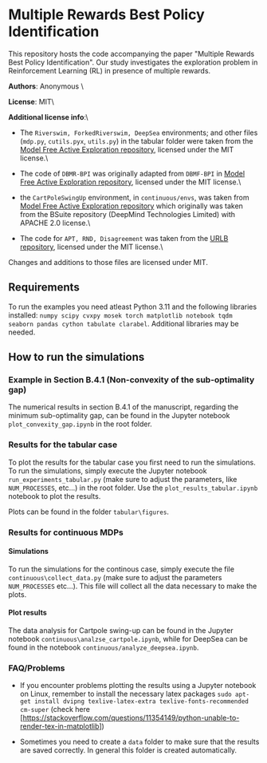 
# Multiple Rewards Best Policy Identification

  

This repository hosts the code accompanying the paper "Multiple Rewards Best Policy Identification". Our study investigates the exploration problem in Reinforcement Learning (RL) in presence of multiple rewards.

  

**Authors**: Anonymous \

**License**: MIT\

**Additional license info**:\
- The `Riverswim, ForkedRiverswim, DeepSea` environments; and other files (`mdp.py`, `cutils.pyx`, `utils.py`) in the tabular folder were taken from the [Model Free Active Exploration repository](https://github.com/rssalessio/ModelFreeActiveExplorationRL), licensed under the MIT license.\

- The code of `DBMR-BPI` was originally adapted from `DBMF-BPI` in [Model Free Active Exploration repository](https://github.com/rssalessio/ModelFreeActiveExplorationRL), licensed under the MIT license.\

- the `CartPoleSwingUp` environment, in `continuous/envs`, was taken from [Model Free Active Exploration repository](https://github.com/rssalessio/ModelFreeActiveExplorationRL) which originally was taken from the BSuite repository (DeepMind Technologies Limited) with APACHE 2.0 license.\

- The code for `APT, RND, Disagreement` was taken from the [URLB repository](https://github.com/rll-research/url_benchmark/tree/main/agent), licensed under the MIT license.\

Changes and additions to those files are licensed under MIT.

  

## Requirements

  

To run the examples you need atleast Python 3.11 and the following libraries installed: `numpy scipy cvxpy mosek torch matplotlib notebook tqdm seaborn pandas cython tabulate clarabel`. Additional libraries may be needed.

  

## How to run the simulations

  

### Example in Section B.4.1 (Non-convexity of the sub-optimality gap)

  

The numerical results in section B.4.1 of the manuscript, regarding the minimum sub-optimality gap, can be found in the Jupyter notebook `plot_convexity_gap.ipynb` in the root folder.

  

### Results for the tabular case

  

To plot the results for the tabular case you first need to run the simulations. To run the simulations, simply execute the Jupyter notebook `run_experiments_tabular.py` (make sure to adjust the parameters, like `NUM_PROCESSES`, etc...) in the root folder. Use the `plot_results_tabular.ipynb` notebook to plot the results.

  

Plots can be found in the folder `tabular\figures`.

  

### Results for continuous MDPs

  

#### Simulations

To run the simulations for the continous case, simply execute the file `continuous\collect_data.py` (make sure to adjust the parameters `NUM_PROCESSES` etc...). This file will collect all the data necessary to make the plots.

  

#### Plot results

  

The data analysis for Cartpole swing-up can be found in the Jupyter notebook `continuous\analzse_cartpole.ipynb`, while for DeepSea can be found in the notebook `continuous/analyze_deepsea.ipynb`.

  

### FAQ/Problems

  

- If you encounter problems plotting the results using a Jupyter notebook on Linux, remember to install the necessary latex packages `sudo apt-get install dvipng texlive-latex-extra texlive-fonts-recommended cm-super` (check here [https://stackoverflow.com/questions/11354149/python-unable-to-render-tex-in-matplotlib])

- Sometimes you need to create a `data` folder to make sure that the results are saved correctly. In general this folder is created automatically.
